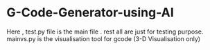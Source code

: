 # G-Code-Generator-using-AI

Here , test.py file is the main file . rest all are just for testing purpose.
mainvs.py is the visualisation tool for gcode (3-D Visualisation only)

